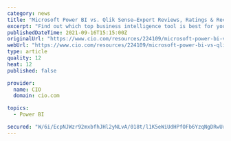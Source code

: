 ```yaml
---
category: news
title: "Microsoft Power BI vs. Qlik Sense—Expert Reviews, Ratings & Recommendations 2021"
excerpt: "Find out which top business intelligence tool is best for your needs. Get a features-to features comparison of Power BI vs. Qlik Sense—along with expert recommendations to help guide your decision."
publishedDateTime: 2021-09-16T15:15:00Z
originalUrl: "https://www.cio.com/resources/224109/microsoft-power-bi-vs-qlik-sense-expert-reviews-ratings-recommendations-2021"
webUrl: "https://www.cio.com/resources/224109/microsoft-power-bi-vs-qlik-sense-expert-reviews-ratings-recommendations-2021"
type: article
quality: 12
heat: 12
published: false

provider:
  name: CIO
  domain: cio.com

topics:
  - Power BI

secured: "W/6i/EcpNJWzr92mxbfhJHl2yNLvA/018t/l1K5eWiUdHPfOFb6YzqNgDRwUrIKWTpWqWb00LzkRa9BsyVcNxjOowINDvK0BAm3Ag1Ub7Fb1IZ7bLZz5DNOQohuqDqvRwsVHr9Ie4jujFsZ4HeGUsYXqoCso40UUCHCMu5VwSREpErpUyhk8e0Tn+SlwZnJYjOxKKJJ/mb1EsTqAKvc/t965cWyfq8xj5/B9gKlBc4QZpTHioSpfP7eKRbZm+dfgdx/7f0aEGo/CMHSibbcl9zcGtvNWjCB8B8c7Jlm2qaShmD/z749TT7QoY0jDYwTUEB1w97eT7+DOIHFq3Ube5CH9XxEMLxyCA1aoV4bwWIs=;xuMMeVPsGFvBuYJgby9YVA=="
---
```


